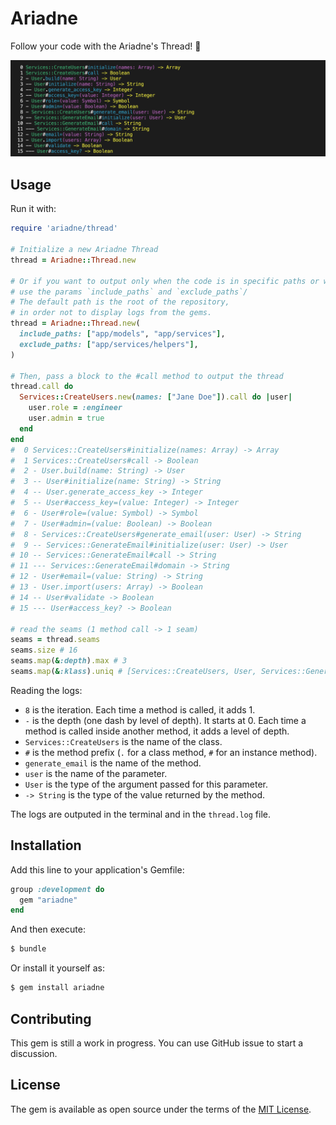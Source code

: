 # Ariadne

Follow your code with the Ariadne's Thread! 🧵

![example](public/output.png)

## Usage

Run it with:

```ruby
require 'ariadne/thread'

# Initialize a new Ariadne Thread
thread = Ariadne::Thread.new

# Or if you want to output only when the code is in specific paths or when it is not,
# use the params `include_paths` and `exclude_paths`/
# The default path is the root of the repository,
# in order not to display logs from the gems.
thread = Ariadne::Thread.new(
  include_paths: ["app/models", "app/services"],
  exclude_paths: ["app/services/helpers"],
)

# Then, pass a block to the #call method to output the thread
thread.call do
  Services::CreateUsers.new(names: ["Jane Doe"]).call do |user|
    user.role = :engineer
    user.admin = true
  end
end
#  0 Services::CreateUsers#initialize(names: Array) -> Array
#  1 Services::CreateUsers#call -> Boolean
#  2 - User.build(name: String) -> User
#  3 -- User#initialize(name: String) -> String
#  4 -- User.generate_access_key -> Integer
#  5 -- User#access_key=(value: Integer) -> Integer
#  6 - User#role=(value: Symbol) -> Symbol
#  7 - User#admin=(value: Boolean) -> Boolean
#  8 - Services::CreateUsers#generate_email(user: User) -> String
#  9 -- Services::GenerateEmail#initialize(user: User) -> User
# 10 -- Services::GenerateEmail#call -> String
# 11 --- Services::GenerateEmail#domain -> String
# 12 - User#email=(value: String) -> String
# 13 - User.import(users: Array) -> Boolean
# 14 -- User#validate -> Boolean
# 15 --- User#access_key? -> Boolean

# read the seams (1 method call -> 1 seam)
seams = thread.seams
seams.size # 16
seams.map(&:depth).max # 3
seams.map(&:klass).uniq # [Services::CreateUsers, User, Services::GenerateEmail]
```

Reading the logs:

* `8` is the iteration. Each time a method is called, it adds 1.
* `-` is the depth (one dash by level of depth). It starts at 0. Each time a method is called inside another method, it adds a level of depth.
* `Services::CreateUsers` is the name of the class.
* `#` is the method prefix (`.` for a class method, `#` for an instance method).
* `generate_email` is the name of the method.
* `user` is the name of the parameter.
* `User` is the type of the argument passed for this parameter.
* `-> String` is the type of the value returned by the method.

The logs are outputed in the terminal and in the `thread.log` file.

## Installation

Add this line to your application's Gemfile:

```ruby
group :development do
  gem "ariadne"
end
```

And then execute:

```bash
$ bundle
```

Or install it yourself as:

```bash
$ gem install ariadne
```

## Contributing

This gem is still a work in progress. You can use GitHub issue to start a discussion.

## License

The gem is available as open source under the terms of the [MIT License](https://opensource.org/licenses/MIT).
